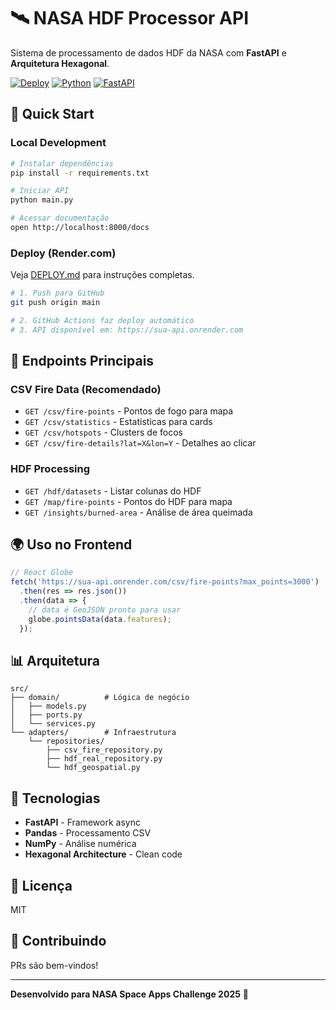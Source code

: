# 🛰️ NASA HDF Processor API

Sistema de processamento de dados HDF da NASA com **FastAPI** e **Arquitetura Hexagonal**.

[![Deploy](https://img.shields.io/badge/deploy-render-success)](https://render.com)
[![Python](https://img.shields.io/badge/python-3.11-blue)](https://python.org)
[![FastAPI](https://img.shields.io/badge/FastAPI-0.115-green)](https://fastapi.tiangolo.com)

## 🚀 Quick Start

### Local Development

```bash
# Instalar dependências
pip install -r requirements.txt

# Iniciar API
python main.py

# Acessar documentação
open http://localhost:8000/docs
```

### Deploy (Render.com)

Veja [DEPLOY.md](DEPLOY.md) para instruções completas.

```bash
# 1. Push para GitHub
git push origin main

# 2. GitHub Actions faz deploy automático
# 3. API disponível em: https://sua-api.onrender.com
```

## 📡 Endpoints Principais

### CSV Fire Data (Recomendado)
- `GET /csv/fire-points` - Pontos de fogo para mapa
- `GET /csv/statistics` - Estatísticas para cards
- `GET /csv/hotspots` - Clusters de focos
- `GET /csv/fire-details?lat=X&lon=Y` - Detalhes ao clicar

### HDF Processing
- `GET /hdf/datasets` - Listar colunas do HDF
- `GET /map/fire-points` - Pontos do HDF para mapa
- `GET /insights/burned-area` - Análise de área queimada

## 🌍 Uso no Frontend

```javascript
// React Globe
fetch('https://sua-api.onrender.com/csv/fire-points?max_points=3000')
  .then(res => res.json())
  .then(data => {
    // data é GeoJSON pronto para usar
    globe.pointsData(data.features);
  });
```

## 📊 Arquitetura

```
src/
├── domain/          # Lógica de negócio
│   ├── models.py
│   ├── ports.py
│   └── services.py
└── adapters/        # Infraestrutura
    └── repositories/
        ├── csv_fire_repository.py
        ├── hdf_real_repository.py
        └── hdf_geospatial.py
```

## 🔧 Tecnologias

- **FastAPI** - Framework async
- **Pandas** - Processamento CSV
- **NumPy** - Análise numérica
- **Hexagonal Architecture** - Clean code

## 📝 Licença

MIT

## 🤝 Contribuindo

PRs são bem-vindos!

---

**Desenvolvido para NASA Space Apps Challenge 2025** 🚀

